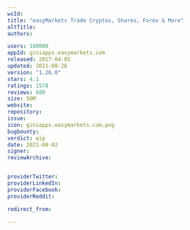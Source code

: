 ```yaml
---
wsId: 
title: "easyMarkets Trade Cryptos, Shares, Forex & More"
altTitle: 
authors:

users: 100000
appId: giniapps.easymarkets.com
released: 2017-04-05
updated: 2021-08-26
version: "1.26.0"
stars: 4.1
ratings: 1578
reviews: 680
size: 50M
website: 
repository: 
issue: 
icon: giniapps.easymarkets.com.png
bugbounty: 
verdict: wip
date: 2021-08-02
signer: 
reviewArchive:


providerTwitter: 
providerLinkedIn: 
providerFacebook: 
providerReddit: 

redirect_from:

---
```



